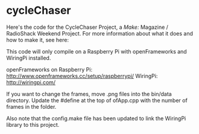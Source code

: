 cycleChaser
===========

Here's the code for the CycleChaser Project, a *Make:* Magazine / RadioShack Weekend Project. For more information about what it does and how to make it, see here:

This code will only compile on a Raspberry Pi with openFrameworks and WiringPi installed.

openFrameworks on Raspberry Pi: http://www.openframeworks.cc/setup/raspberrypi/
WiringPi: http://wiringpi.com/

If you want to change the frames, move .png files into the bin/data directory. Update the #define at the top of ofApp.cpp with the number of frames in the folder.

Also note that the config.make file has been updated to link the WiringPi library to this project.
